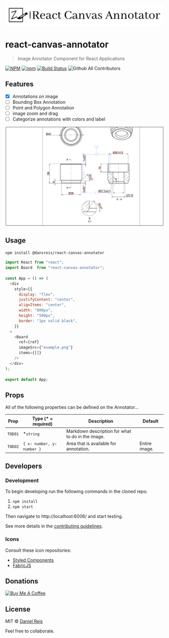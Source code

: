 <div align="center">
<img src="./docs/logo.svg" alt="react-canvas-annotator" />
</div>

# react-canvas-annotator

> Image Annotator Component for React Applications

[![NPM](https://img.shields.io/npm/v/@dansreis/react-canvas-annotator)](https://www.npmjs.com/package/@dansreis/react-canvas-annotator)
[![npm](https://img.shields.io/npm/dm/@dansreis/react-canvas-annotator)](https://www.npmjs.com/package/@dansreis/react-canvas-annotator)
[![Build Status](https://github.com/dansreis/react-canvas-annotator/actions/workflows/main.yml/badge.svg)](https://github.com/dansreis/react-canvas-annotator/actions)
![Github All Contributors](https://img.shields.io/github/all-contributors/dansreis/react-canvas-annotator)


## Features

- [X] Annotations on image
- [ ] Bounding Box Annotation
- [ ] Point and Polygon Annotation
- [ ] image zoom and drag
- [ ] Categorize annotations with colors and label

![Screenshot of Annotator](docs/annotations-board.png)

## Usage

`npm install @dansreis/react-canvas-annotator`

```javascript
import React from "react";
import Board  from "react-canvas-annotator";

const App = () => (
  <div
    style={{
      display: "flex",
      justifyContent: "center",
      alignItems: "center",
      width: "800px",
      height: "500px",
      border: "1px solid black",
    }}
  >
    <Board
      ref={ref}
      imageSrc={"example.png"}
      items={[]}
    />
  </div>
);

export default App;

```

## Props

All of the following properties can be defined on the Annotator...

| Prop                     | Type (\* = required)                             | Description                                                                             | Default       |
| ------------------------ | ------------------------------------------------ | --------------------------------------------------------------------------------------- | ------------- |
| `TODO1`        | \*`string`                                       | Markdown description for what to do in the image.                                       |               |
| `TODO2`            | `{ x: number, y: number }` | Area that is available for annotation.                                                  | Entire image. |


## Developers

### Development

To begin developing run the following commands in the cloned repo.

1. `npm install`
2. `npm start`

Then navigate to http://localhost:6006/ and start testing.

See more details in the [contributing guidelines](https://github.com/dansreis/react-canvas-annotator/blob/main/CONTRIBUTING.md).

### Icons

Consult these icon repositories:

- [Styled Components](https://material.io/tools/icons/)
- [FabricJS](https://github.com/fabricjs/fabric.js)

## Donations
<a href="https://www.buymeacoffee.com/dansreis" target="_blank"><img src="https://cdn.buymeacoffee.com/buttons/v2/default-yellow.png" alt="Buy Me A Coffee" style="height: 60px !important;width: 217px !important;" ></a>

## License

MIT © [Daniel Reis](https://github.com/dansreis)

Feel free to collaborate.
